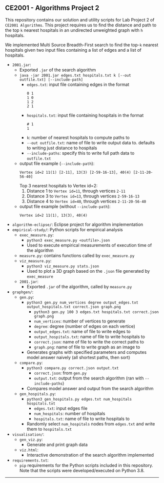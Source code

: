 ## CE2001 - Algorithms Project 2
This repository contains our solution and utility scripts for Lab Project 2 of `CE2001 Algorithms`. This project requires us to find the distance and path to the top `k` nearest hospitals in an undirected unweighted graph with `h` hospitals.

We implemented Multi Source Breadth-First search to find the top-`k` nearest hospitals given two input files containing a list of edges and a list of hospitals.

- `2001.jar`:
  - Exported `.jar` of the search algorithm
  - `java -jar 2001.jar edges.txt hospitals.txt k [--out outfile.txt] [--include-path]`
    - `edges.txt`: input file containing edges in the format
      ```
      0 1
      1 0
      1 2
      2 1
      ```
    - `hospitals.txt`: input file containing hospitals in the format
      ```
      # 1
      1
      ```
    - `k`: number of nearest hospitals to compute paths to
    - `--out outfile.txt`: name of file to write output data to. defaults to writing just distance to hospitals
    - `--include-paths`: specify this to write full path data to `outfile.txt`
  - output file example (`--include-path`):
    ```
    Vertex id=2 11(1) [2-11], 13(3) [2-59-16-13], 40(4) [2-11-20-56-40]
    ```
    Top 3 nearest hospitals to Vertex id=2:
    1. Distance 1 to `Vertex id=11`, through vertices `2-11`
    2. Distance 3 to `Vertex id=13`, through vertices `2-59-16-13`
    3. Distance 4 to `Vertex id=40`, through vertices `2-11-20-56-40`
  - output file example (without `--include-path`):
    ```
    Vertex id=2 11(1), 13(3), 40(4)
    ```
- `algorithm-eclipse/`: Eclipse project for algorithm implementation
- `empirical-study/`: Python scripts for empirical analysis
  - `exec_measure.py`:
    - `python3 exec_measure.py <outfile>.json`
    - Used to execute empirical measurements of execution time of the algorithm
  - `measure.py`: contains functions called by `exec_measure.py`
  - `viz_measure.py`:
    - `python3 viz_measure.py stats.json`
    - Used to plot a 3D graph based on the `.json` file generated by `exec_measure`
  - `2001.jar`:
    - Exported `.jar` of the algorithm, called by `measure.py`
- `graphgen/`:
  - `gen.py`:
    - `python3 gen.py num_vertices degree output_edges.txt output_hospitals.txt correct.json graph.png`
      - `python3 gen.py 100 3 edges.txt hospitals.txt correct.json graph.png`
      - `num_vertices`: number of vertices to generate
      - `degree`: degree (number of edges on each vertice)
      - `output_edges.txt`: name of file to write edges to
      - `output_hospitals.txt`: name of file to write hospitals to
      - `correct.json`: name of file to write the correct paths to
      - `graph.png`: name of file to write graph as an image to
    - Generates graphs with specified parameters and computes model answer naively (all shortest paths, then sort)
  - `compare.py`:
    - `python3 compare.py correct.json output.txt`
      - `correct.json`: from `gen.py`
      - `output.txt`: output from the search algorithm (ran with `--include-paths`)
    - Compares model answer and output from the search algorithm
  - `gen_hospitals.py`:
    - `python3 gen_hospitals.py edges.txt num_hospitals hospitals.txt`
      - `edges.txt`: input edges file
      - `num_hospitals`: number of hospitals
      - `hospitals.txt`: name of file to write hospitals to
    - Randomly select `num_hospitals` nodes from `edges.txt` and write them to `hospitals.txt`
- `visualisation/`:
  - `gen_viz.py`:
    - Generate and print graph data
  - `viz.html`:
    - Interactive demonstration of the search algorithm implemented
- `requirements.txt`:
  - `pip` requirements for the Python scripts included in this repository. Note that the scripts were developed/executed on Python 3.8.



****
